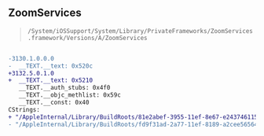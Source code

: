 ## ZoomServices

> `/System/iOSSupport/System/Library/PrivateFrameworks/ZoomServices.framework/Versions/A/ZoomServices`

```diff

-3130.1.0.0.0
-  __TEXT.__text: 0x520c
+3132.5.0.1.0
+  __TEXT.__text: 0x5210
   __TEXT.__auth_stubs: 0x4f0
   __TEXT.__objc_methlist: 0x59c
   __TEXT.__const: 0x40
CStrings:
+ "/AppleInternal/Library/BuildRoots/81e2abef-3955-11ef-8e67-e2437461156c/Library/Caches/com.apple.xbs/Sources/AccessibilityFrameworks/AccessibilityUmbrellaFramework/Frameworks/ZoomServices/Source/ZoomServices.m"
- "/AppleInternal/Library/BuildRoots/fd9f31ad-2a77-11ef-8189-a2cee5656455/Library/Caches/com.apple.xbs/Sources/AccessibilityFrameworks/AccessibilityUmbrellaFramework/Frameworks/ZoomServices/Source/ZoomServices.m"

```
